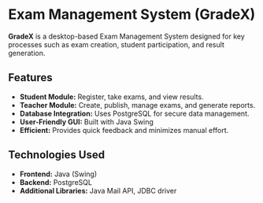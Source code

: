 # Exam Management System (GradeX)

**GradeX** is a desktop-based Exam Management System designed for key processes such as exam creation, student participation, and result generation.

## Features

- **Student Module:** Register, take exams, and view results.  
- **Teacher Module:** Create, publish, manage exams, and generate reports.  
- **Database Integration:** Uses PostgreSQL for secure data management.  
- **User-Friendly GUI:** Built with Java Swing
- **Efficient:** Provides quick feedback and minimizes manual effort.  

## Technologies Used

- **Frontend:** Java (Swing)  
- **Backend:** PostgreSQL  
- **Additional Libraries:** Java Mail API, JDBC driver  
